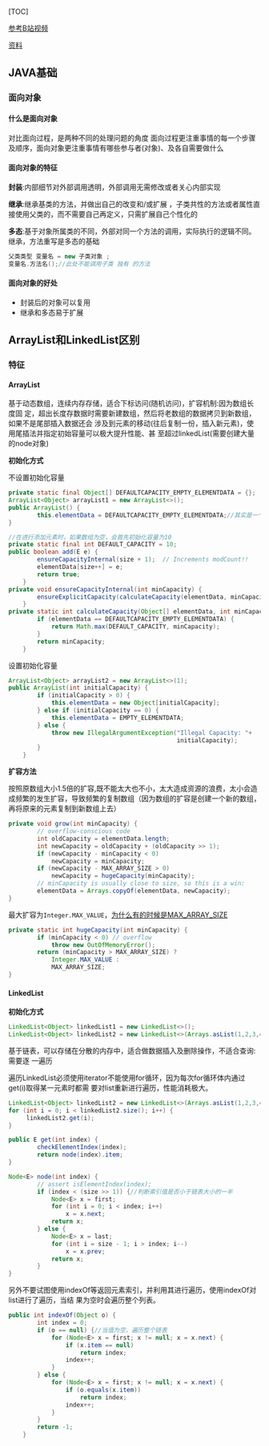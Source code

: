 [TOC]

[参考B站视频](https://b23.tv/9z77Yfm)

[资料](https://www.icloud.com.cn/iclouddrive/0a6FuJdMZfSBXNz1lwbIgW8NA)

## JAVA基础

### 面向对象

#### 什么是面向对象

对比面向过程，是两种不同的处理问题的角度
面向过程更注重事情的每一个步骤及顺序，面向对象更注重事情有哪些参与者(对象)、及各自需要做什么

#### 面向对象的特征

**封装**:内部细节对外部调用透明，外部调用无需修改或者关心内部实现

**继承**:继承基类的方法，并做出自己的改变和/或扩展 ，子类共性的方法或者属性直接使用父类的，而不需要自己再定义，只需扩展自己个性化的

**多态**:基于对象所属类的不同，外部对同一个方法的调用，实际执行的逻辑不同。 继承，方法重写是多态的基础

```java
父类类型 变量名 = new 子类对象 ; 
变量名.方法名();//此处不能调用子类 独有 的方法
```

#### 面向对象的好处

- 封装后的对象可以复用
- 继承和多态易于扩展

## ArrayList和LinkedList区别

### 特征

#### ArrayList

基于动态数组，连续内存存储，适合下标访问(随机访问)，扩容机制:因为数组长度固 定，超出长度存数据时需要新建数组，然后将老数组的数据拷贝到新数组，如果不是尾部插入数据还会 涉及到元素的移动(往后复制一份，插入新元素)，使用尾插法并指定初始容量可以极大提升性能、甚 至超过linkedList(需要创建大量的node对象)

**初始化方式**

不设置初始化容量

```java
private static final Object[] DEFAULTCAPACITY_EMPTY_ELEMENTDATA = {};
ArrayList<Object> arrayList1 = new ArrayList<>();
public ArrayList() {
        this.elementData = DEFAULTCAPACITY_EMPTY_ELEMENTDATA;//其实是一个空数组
}
```

```java
//在进行添加元素时，如果数组为空，会首先初始化容量为10
private static final int DEFAULT_CAPACITY = 10;
public boolean add(E e) {
        ensureCapacityInternal(size + 1);  // Increments modCount!!
        elementData[size++] = e;
        return true;
    }
private void ensureCapacityInternal(int minCapacity) {
        ensureExplicitCapacity(calculateCapacity(elementData, minCapacity));
    }
private static int calculateCapacity(Object[] elementData, int minCapacity) {
        if (elementData == DEFAULTCAPACITY_EMPTY_ELEMENTDATA) {
            return Math.max(DEFAULT_CAPACITY, minCapacity);
        }
        return minCapacity;
    }
```



设置初始化容量

```java
ArrayList<Object> arrayList2 = new ArrayList<>(1);
public ArrayList(int initialCapacity) {
        if (initialCapacity > 0) {
            this.elementData = new Object[initialCapacity];
        } else if (initialCapacity == 0) {
            this.elementData = EMPTY_ELEMENTDATA;
        } else {
            throw new IllegalArgumentException("Illegal Capacity: "+
                                               initialCapacity);
        }
    }
```

**扩容方法**

按照原数组大小1.5倍的扩容,既不能太大也不小，太大造成资源的浪费，太小会造成频繁的发生扩容，导致频繁的复制数组（因为数组的扩容是创建一个新的数组，再将原来的元素复制到新数组上去）

```java
private void grow(int minCapacity) {
        // overflow-conscious code
        int oldCapacity = elementData.length;
        int newCapacity = oldCapacity + (oldCapacity >> 1);
        if (newCapacity - minCapacity < 0)
            newCapacity = minCapacity;
        if (newCapacity - MAX_ARRAY_SIZE > 0)
            newCapacity = hugeCapacity(minCapacity);
        // minCapacity is usually close to size, so this is a win:
        elementData = Arrays.copyOf(elementData, newCapacity);
}
```

最大扩容为`Integer.MAX_VALUE`，[为什么有的时候是MAX_ARRAY_SIZE](https://blog.csdn.net/w605283073/article/details/109696771)

```java
private static int hugeCapacity(int minCapacity) {
        if (minCapacity < 0) // overflow
            throw new OutOfMemoryError();
        return (minCapacity > MAX_ARRAY_SIZE) ?
            Integer.MAX_VALUE :
            MAX_ARRAY_SIZE;
}
```



#### LinkedList

**初始化方式**

```java
LinkedList<Object> linkedList1 = new LinkedList<>();
LinkedList<Object> linkedList2 = new LinkedList<>(Arrays.asList(1,2,3,4));
```

基于链表，可以存储在分散的内存中，适合做数据插入及删除操作，不适合查询:需要逐 一遍历

遍历LinkedList必须使用iterator不能使用for循环，因为每次for循环体内通过get(i)取得某一元素时都需 要对list重新进行遍历，性能消耗极大。

```java
LinkedList<Object> linkedList2 = new LinkedList<>(Arrays.asList(1,2,3,4));
for (int i = 0; i < linkedList2.size(); i++) {
     linkedList2.get(i);
}

public E get(int index) {
        checkElementIndex(index);
        return node(index).item;
}

Node<E> node(int index) {
        // assert isElementIndex(index);
        if (index < (size >> 1)) {//判断索引值是否小于链表大小的一半
            Node<E> x = first;
            for (int i = 0; i < index; i++)
                x = x.next;
            return x;
        } else {
            Node<E> x = last;
            for (int i = size - 1; i > index; i--)
                x = x.prev;
            return x;
        }
}
```

​	另外不要试图使用indexOf等返回元素索引，并利用其进行遍历，使用indexOf对list进行了遍历，当结 果为空时会遍历整个列表。

```java
public int indexOf(Object o) {
        int index = 0;
        if (o == null) {//当值为空，遍历整个链表
            for (Node<E> x = first; x != null; x = x.next) {
                if (x.item == null)
                    return index;
                index++;
            }
        } else {
            for (Node<E> x = first; x != null; x = x.next) {
                if (o.equals(x.item))
                    return index;
                index++;
            }
        }
        return -1;
    }
```

